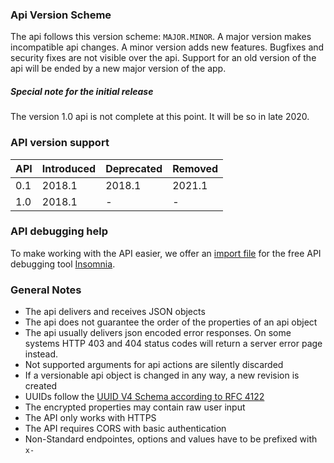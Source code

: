 ### Api Version Scheme
The api follows this version scheme: `MAJOR.MINOR`.
A major version makes incompatible api changes.
A minor version adds new features.
Bugfixes and security fixes are not visible over the api.
Support for an old version of the api will be ended by a new major version of the app.

##### Special note for the initial release
The version 1.0 api is not complete at this point. It will be so in late 2020.

### API version support
| API | Introduced | Deprecated | Removed |
| --- | --- | --- | --- |
| 0.1 | 2018.1 | 2018.1 | 2021.1 |
| 1.0 | 2018.1 | - | - |

### API debugging help
To make working with the API easier, we offer an [import file](./_files/insomnia-workspace.json) for the free API debugging tool [Insomnia](https://insomnia.rest/).

### General Notes
 - The api delivers and receives JSON objects
 - The api does not guarantee the order of the properties of an api object
 - The api usually delivers json encoded error responses. On some systems HTTP 403 and 404 status codes will return a server error page instead.
 - Not supported arguments for api actions are silently discarded
 - If a versionable api object is changed in any way, a new revision is created
 - UUIDs follow the [UUID V4 Schema according to RFC 4122](https://wikipedia.org/wiki/Universally_Unique_Identifier)
 - The encrypted properties may contain raw user input
 - The API only works with HTTPS
 - The API requires CORS with basic authentication
 - Non-Standard endpointes, options and values have to be prefixed with `x-`